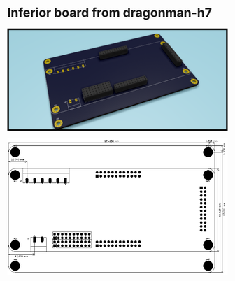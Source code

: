 # Inferior board from dragonman-h7

![potrail](doc/bottom-module-potrail.png)

![dimentions](doc/dimentions.png)

